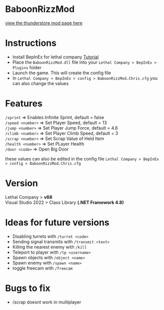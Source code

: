 # BaboonRizzMod

[view the thunderstore mod page here]()

# Instructions

- Install BepInEx for lethal company [Tutorial](https://www.youtube.com/watch?v=_amdmNMWgTI)
- Place the `BaboonRizzMod.dll` file into your `Lethal Company > BepInEx > Plugins` folder
- Launch the game. This will create the config file
- In `Lethal Company > BepInEx > config > BaboonRizzMod.Chris.cfg` you can also change the values

# Features

`/sprint`   => Enables Infinite Sprint, default = false  
`/speed <number>`   => Set Player Speed, default = 13  
`/jump <number>`   => Set Player Jump Force, default = 4.6  
`/climb <number>`   => Set Player Climb Speed, default = 3  
`/scrap <number>`   => Set Scrap Value of Held Item  
`/health <number>`   => Set PLayer Health  
`/door <code>`   => Open Big Door  

these values can also be edited in the config file `Lethal Company > BepInEx > config > BaboonRizzMod.Chris.cfg`  

# Version

Lethal Company > **v68**  
Visual Studio 2022 > Class Library **(.NET Framework 4.8)**  

# Ideas for future versions

- Disabling turrets with `/turret <code>`  
- Sending signal transmits with `/transmit <text>`  
- Killing the nearest enemy with `/kill`  
- Teleport to player with `/tp <username>`  
- Spawn objects with `/object <name>`  
- Spawn enemy with `/spawn <name>`  
- toggle freecam with `/freecam`  

# Bugs to fix

- /scrap doesnt work in multiplayer  